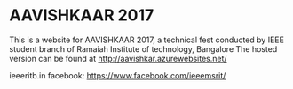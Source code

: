 # AAVISHKAAR 2017
This is a website for AAVISHKAAR 2017, a technical fest conducted by IEEE student branch of Ramaiah Institute of technology, Bangalore
The hosted version can be found at http://aavishkar.azurewebsites.net/

ieeeritb.in
facebook: https://www.facebook.com/ieeemsrit/
